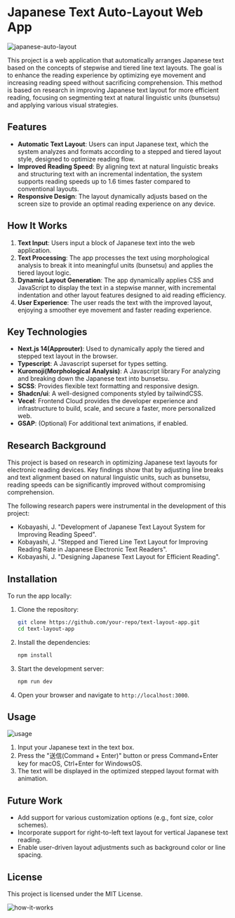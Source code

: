 # Japanese Text Auto-Layout Web App

![japanese-auto-layout](https://github.com/user-attachments/assets/3bcc5734-635d-475e-98e6-37e0b6ef368f)

This project is a web application that automatically arranges Japanese text based on the concepts of stepwise and tiered line text layouts. The goal is to enhance the reading experience by optimizing eye movement and increasing reading speed without sacrificing comprehension. This method is based on research in improving Japanese text layout for more efficient reading, focusing on segmenting text at natural linguistic units (bunsetsu) and applying various visual strategies.

## Features

- **Automatic Text Layout**: Users can input Japanese text, which the system analyzes and formats according to a stepped and tiered layout style, designed to optimize reading flow.
- **Improved Reading Speed**: By aligning text at natural linguistic breaks and structuring text with an incremental indentation, the system supports reading speeds up to 1.6 times faster compared to conventional layouts.
- **Responsive Design**: The layout dynamically adjusts based on the screen size to provide an optimal reading experience on any device.

## How It Works

1. **Text Input**: Users input a block of Japanese text into the web application.
2. **Text Processing**: The app processes the text using morphological analysis to break it into meaningful units (bunsetsu) and applies the tiered layout logic.
3. **Dynamic Layout Generation**: The app dynamically applies CSS and JavaScript to display the text in a stepwise manner, with incremental indentation and other layout features designed to aid reading efficiency.
4. **User Experience**: The user reads the text with the improved layout, enjoying a smoother eye movement and faster reading experience.

## Key Technologies

- **Next.js 14(Approuter)**: Used to dynamically apply the tiered and stepped text layout in the browser.
- **Typescript**: A Javascript superset for types setting.
- **Kuromoji(Morphological Analysis)**: A Javascript library For analyzing and breaking down the Japanese text into bunsetsu.
- **SCSS**: Provides flexible text formatting and responsive design.
- **Shadcn/ui**: A well-designed components styled by tailwindCSS.
- **Vecel**: Frontend Cloud provides the developer experience and infrastructure to build, scale, and secure a faster, more personalized web.
- **GSAP**: (Optional) For additional text animations, if enabled.

## Research Background

This project is based on research in optimizing Japanese text layouts for electronic reading devices. Key findings show that by adjusting line breaks and text alignment based on natural linguistic units, such as bunsetsu, reading speeds can be significantly improved without compromising comprehension. 

The following research papers were instrumental in the development of this project:

- Kobayashi, J. "Development of Japanese Text Layout System for Improving Reading Speed".
- Kobayashi, J. "Stepped and Tiered Line Text Layout for Improving Reading Rate in Japanese Electronic Text Readers".
- Kobayashi, J. "Designing Japanese Text Layout for Efficient Reading".

## Installation

To run the app locally:

1. Clone the repository:
   ```bash
   git clone https://github.com/your-repo/text-layout-app.git
   cd text-layout-app
   ```

2. Install the dependencies:
   ```bash
   npm install
   ```

3. Start the development server:
   ```bash
   npm run dev
   ```

4. Open your browser and navigate to `http://localhost:3000`.

## Usage

![usage](https://github.com/user-attachments/assets/1dbec7bc-8930-45df-b1db-35ce84e6215c)

1. Input your Japanese text in the text box.
2. Press the "送信(Command + Enter)" button or press Command+Enter key for macOS, Ctrl+Enter for WindowsOS.
3. The text will be displayed in the optimized stepped layout format with animation.

## Future Work

- Add support for various customization options (e.g., font size, color schemes).
- Incorporate support for right-to-left text layout for vertical Japanese text reading.
- Enable user-driven layout adjustments such as background color or line spacing.

## License

This project is licensed under the MIT License.

![how-it-works](https://github.com/user-attachments/assets/481a813a-828a-4386-bf00-2043702ba556)
